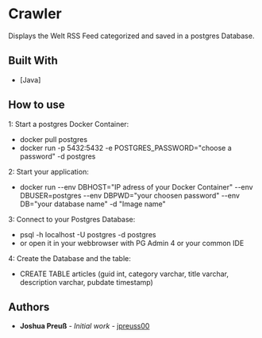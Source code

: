 # Crawler

Displays the Welt RSS Feed categorized and saved in a postgres Database.

## Built With

* [Java]

## How to use

1: Start a postgres Docker Container:
* docker pull postgres
* docker run -p 5432:5432 -e POSTGRES_PASSWORD="choose a password" -d postgres

2: Start your application:
* docker run --env DBHOST="IP adress of your Docker Container" --env DBUSER=postgres --env DBPWD="your choosen password" --env DB="your database name" -d "Image name"

3: Connect to your Postgres Database:
* psql -h localhost -U postgres -d postgres
* or open it in your webbrowser with PG Admin 4 or your common IDE

4: Create the Database and the table:
* CREATE TABLE articles (guid int, category varchar, title varchar, description varchar, pubdate timestamp)

## Authors

* **Joshua Preuß** - *Initial work* - [jpreuss00](https://github.com/jpreuss00)
